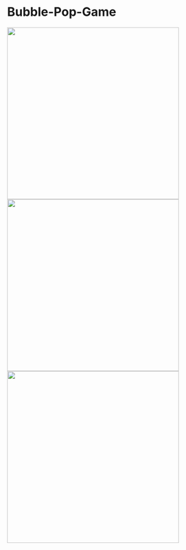 # Bubble-Pop-Game


<img src="https://user-images.githubusercontent.com/114488191/196005334-11166462-7ba8-4993-9fb0-12e06c352650.png" width=400 >
<img src="https://user-images.githubusercontent.com/114488191/196005336-1ba8b971-297e-41f6-bd0e-0381f1b7563e.png" width=400 >
<img src="https://user-images.githubusercontent.com/114488191/196005337-54aa0e39-8c1f-4df5-afeb-e1687a68846e.png" width=400 >


